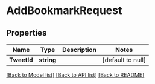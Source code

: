 # AddBookmarkRequest

## Properties
Name | Type | Description | Notes
------------ | ------------- | ------------- | -------------
**TweetId** | **string** |  | [default to null]

[[Back to Model list]](../README.md#documentation-for-models) [[Back to API list]](../README.md#documentation-for-api-endpoints) [[Back to README]](../README.md)

